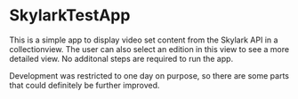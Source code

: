 # SkylarkTestApp

This is a simple app to display video set content from the Skylark API in a collectionview. The user can also select an edition in this view to see a more detailed view. No additonal steps are required to run the app.

Development was restricted to one day on purpose, so there are some parts that could definitely be further improved.
